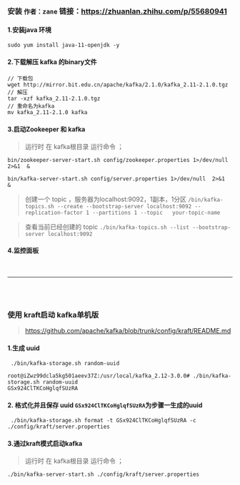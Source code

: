 

### 安装    `作者：zane`  链接：https://zhuanlan.zhihu.com/p/55680941

#### 1.安装java 环境 
 ```
 sudo yum install java-11-openjdk -y
 ```


#### 2.下载解压 kafka 的binary文件

```
// 下载包
wget http://mirror.bit.edu.cn/apache/kafka/2.1.0/kafka_2.11-2.1.0.tgz
// 解压
tar -xzf kafka_2.11-2.1.0.tgz
// 重命名为kafka
mv kafka_2.11-2.1.0 kafka
```

#### 3.启动Zookeeper 和 kafka 
> 运行时 在 kafka根目录  运行命令 ；
```
bin/zookeeper-server-start.sh config/zookeeper.properties 1>/dev/null  2>&1  &

bin/kafka-server-start.sh config/server.properties 1>/dev/null  2>&1  &
```

 

> 创建一个 topic  ，服务器为localhost:9092，1副本，1分区  `/bin/kafka-topics.sh --create --bootstrap-server localhost:9092 --replication-factor 1 --partitions 1 --topic   your-topic-name`

> 查看当前已经创建的 topic `./bin/kafka-topics.sh --list --bootstrap-server localhost:9092`


#### 4.监控面板 
<br>
<hr>
<br>
<br>

### 使用 kraft启动 kafka单机版
> https://github.com/apache/kafka/blob/trunk/config/kraft/README.md


#### 1.生成 uuid

```shell
 ./bin/kafka-storage.sh random-uuid
```

```log
root@iZwz99dcla5kg501aeev37Z:/usr/local/kafka_2.12-3.0.0# ./bin/kafka-storage.sh random-uuid
GSx924ClTKCoHglqfSUzRA

```

#### 2. 格式化并且保存 uuid   `GSx924ClTKCoHglqfSUzRA`为步骤一生成的uuid
```shell
 ./bin/kafka-storage.sh format -t GSx924ClTKCoHglqfSUzRA -c ./config/kraft/server.properties
```


#### 3.通过kraft模式启动kafka
> 运行时 在 kafka根目录  运行命令 ；
```shell
./bin/kafka-server-start.sh ./config/kraft/server.properties
```



